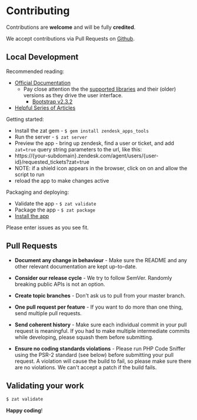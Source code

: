# Contributing

Contributions are **welcome** and will be fully **credited**.

We accept contributions via Pull Requests on [Github](https://github.com/delivered/chargify-zendesk).

## Local Development

Recommended reading:

* [Official Documentation](https://developer.zendesk.com/apps/docs/agent/introduction)
  * Pay close attention the the [supported libraries](https://developer.zendesk.com/apps/docs/agent/supported_libraries) and their (older) versions as they drive the user interface.
    * [Bootstrap v2.3.2](http://getbootstrap.com/2.3.2/components.html)
* [Helpful Series of Articles](https://support.zendesk.com/hc/en-us/articles/203691256)

Getting started:

* Install the zat gem - `$ gem install zendesk_apps_tools`
* Run the server - `$ zat server`
* Preview the app - bring up zendesk, find a user or ticket, and add `zat=true` query string parameters to the url, like this:
 * https://{your-subdomain}.zendesk.com/agent/users/{user-id}/requested_tickets?zat=true
 * NOTE: if a shield icon appears in the browser, click on on and allow the script to run
 * reload the app to make changes active

Packaging and deploying:

* Validate the app - `$ zat validate`
* Package the app - `$ zat package`
* [Install the app](https://github.com/delivered/chargify-zendesk#installation)

Please enter issues as you see fit.

## Pull Requests

- **Document any change in behaviour** - Make sure the README and any other relevant documentation are kept up-to-date.

- **Consider our release cycle** - We try to follow SemVer. Randomly breaking public APIs is not an option.

- **Create topic branches** - Don't ask us to pull from your master branch.

- **One pull request per feature** - If you want to do more than one thing, send multiple pull requests.

- **Send coherent history** - Make sure each individual commit in your pull request is meaningful. If you had to make multiple intermediate commits while developing, please squash them before submitting.

- **Ensure no coding standards violations** - Please run PHP Code Sniffer using the PSR-2 standard (see below) before submitting your pull request. A violation will cause the build to fail, so please make sure there are no violations. We can't accept a patch if the build fails.


## Validating your work

``` bash
$ zat validate
```

**Happy coding**!
